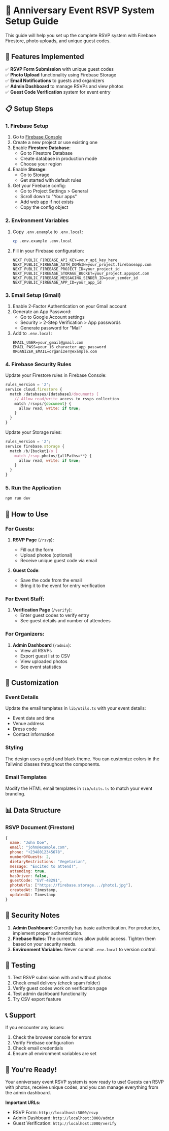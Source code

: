 # 🎉 Anniversary Event RSVP System Setup Guide

This guide will help you set up the complete RSVP system with Firebase Firestore, photo uploads, and unique guest codes.

## 🚀 Features Implemented

✅ **RSVP Form Submission** with unique guest codes  
✅ **Photo Upload** functionality using Firebase Storage  
✅ **Email Notifications** to guests and organizers  
✅ **Admin Dashboard** to manage RSVPs and view photos  
✅ **Guest Code Verification** system for event entry  

## 📋 Setup Steps

### 1. Firebase Setup

1. Go to [Firebase Console](https://console.firebase.google.com/)
2. Create a new project or use existing one
3. Enable **Firestore Database**:
   - Go to Firestore Database
   - Create database in production mode
   - Choose your region
4. Enable **Storage**:
   - Go to Storage
   - Get started with default rules
5. Get your Firebase config:
   - Go to Project Settings > General
   - Scroll down to "Your apps"
   - Add web app if not exists
   - Copy the config object

### 2. Environment Variables

1. Copy `.env.example` to `.env.local`:
   ```bash
   cp .env.example .env.local
   ```

2. Fill in your Firebase configuration:
   ```env
   NEXT_PUBLIC_FIREBASE_API_KEY=your_api_key_here
   NEXT_PUBLIC_FIREBASE_AUTH_DOMAIN=your_project.firebaseapp.com
   NEXT_PUBLIC_FIREBASE_PROJECT_ID=your_project_id
   NEXT_PUBLIC_FIREBASE_STORAGE_BUCKET=your_project.appspot.com
   NEXT_PUBLIC_FIREBASE_MESSAGING_SENDER_ID=your_sender_id
   NEXT_PUBLIC_FIREBASE_APP_ID=your_app_id
   ```

### 3. Email Setup (Gmail)

1. Enable 2-Factor Authentication on your Gmail account
2. Generate an App Password:
   - Go to Google Account settings
   - Security > 2-Step Verification > App passwords
   - Generate password for "Mail"
3. Add to `.env.local`:
   ```env
   EMAIL_USER=your_gmail@gmail.com
   EMAIL_PASS=your_16_character_app_password
   ORGANIZER_EMAIL=organizer@example.com
   ```

### 4. Firebase Security Rules

Update your Firestore rules in Firebase Console:

```javascript
rules_version = '2';
service cloud.firestore {
  match /databases/{database}/documents {
    // Allow read/write access to rsvps collection
    match /rsvps/{document} {
      allow read, write: if true;
    }
  }
}
```

Update your Storage rules:

```javascript
rules_version = '2';
service firebase.storage {
  match /b/{bucket}/o {
    match /rsvp-photos/{allPaths=**} {
      allow read, write: if true;
    }
  }
}
```

### 5. Run the Application

```bash
npm run dev
```

## 📱 How to Use

### For Guests:

1. **RSVP Page** (`/rsvp`):
   - Fill out the form
   - Upload photos (optional)
   - Receive unique guest code via email

2. **Guest Code**:
   - Save the code from the email
   - Bring it to the event for entry verification

### For Event Staff:

1. **Verification Page** (`/verify`):
   - Enter guest codes to verify entry
   - See guest details and number of attendees

### For Organizers:

1. **Admin Dashboard** (`/admin`):
   - View all RSVPs
   - Export guest list to CSV
   - View uploaded photos
   - See event statistics

## 🔧 Customization

### Event Details
Update the email templates in `lib/utils.ts` with your event details:
- Event date and time
- Venue address
- Dress code
- Contact information

### Styling
The design uses a gold and black theme. You can customize colors in the Tailwind classes throughout the components.

### Email Templates
Modify the HTML email templates in `lib/utils.ts` to match your event branding.

## 📊 Data Structure

### RSVP Document (Firestore)
```javascript
{
  name: "John Doe",
  email: "john@example.com",
  phone: "+2348012345678",
  numberOfGuests: 2,
  dietaryRestrictions: "Vegetarian",
  message: "Excited to attend!",
  attending: true,
  hasDriver: false,
  guestCode: "EVT-48291",
  photoUrls: ["https://firebase.storage.../photo1.jpg"],
  createdAt: Timestamp,
  updatedAt: Timestamp
}
```

## 🚨 Security Notes

1. **Admin Dashboard**: Currently has basic authentication. For production, implement proper authentication.
2. **Firebase Rules**: The current rules allow public access. Tighten them based on your security needs.
3. **Environment Variables**: Never commit `.env.local` to version control.

## 🎯 Testing

1. Test RSVP submission with and without photos
2. Check email delivery (check spam folder)
3. Verify guest codes work on verification page
4. Test admin dashboard functionality
5. Try CSV export feature

## 📞 Support

If you encounter any issues:
1. Check the browser console for errors
2. Verify Firebase configuration
3. Check email credentials
4. Ensure all environment variables are set

## 🎉 You're Ready!

Your anniversary event RSVP system is now ready to use! Guests can RSVP with photos, receive unique codes, and you can manage everything from the admin dashboard.

**Important URLs:**
- RSVP Form: `http://localhost:3000/rsvp`
- Admin Dashboard: `http://localhost:3000/admin`
- Guest Verification: `http://localhost:3000/verify`